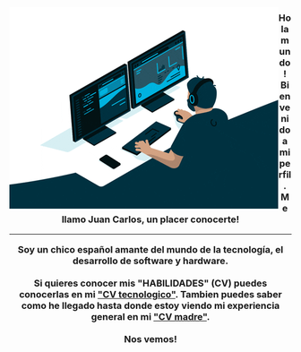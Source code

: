 <img 
  src="codding.gif"
  align="left"
/>
<h3 align="center">
  Hola mundo!
  <br>
  Bienvenido a mi perfil. Me llamo Juan Carlos, un placer conocerte!
  <hr>
  Soy un chico español amante del mundo de la tecnología, el desarrollo de software y hardware.
  <br><br>
  Si quieres conocer mis <b>"HABILIDADES"</b> (CV) puedes conocerlas en mi <a href="2024_IT_CV_Juan_Carlos_Martos_Vergara.pdf" target="_blank">"CV tecnologico"</a>. Tambien puedes saber como he llegado hasta donde estoy viendo mi experiencia general en mi <a href="2024_CV_Juan_Carlos_Martos_Vergara.pdf" target="_blank">"CV madre"</a>.
  <br><br>
  Nos vemos!
</h3>
